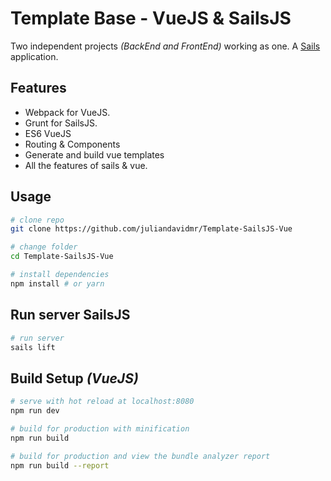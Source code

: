 # Template Base - VueJS & SailsJS

Two independent projects _(BackEnd and FrontEnd)_ working as one. A [Sails](http://sailsjs.org) application.

## Features

- Webpack for VueJS.
- Grunt for SailsJS.
- ES6 VueJS
- Routing & Components
- Generate and build vue templates
- All the features of sails & vue.

## Usage
``` bash
# clone repo
git clone https://github.com/juliandavidmr/Template-SailsJS-Vue

# change folder
cd Template-SailsJS-Vue

# install dependencies
npm install # or yarn
```

## Run server SailsJS
``` bash
# run server
sails lift
```

## Build Setup _(VueJS)_

``` bash
# serve with hot reload at localhost:8080
npm run dev

# build for production with minification
npm run build

# build for production and view the bundle analyzer report
npm run build --report
```